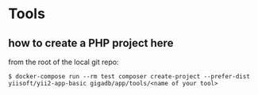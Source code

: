 # Tools

## how to create a PHP project here

from the root of the local git repo:

```
$ docker-compose run --rm test composer create-project --prefer-dist yiisoft/yii2-app-basic gigadb/app/tools/<name of your tool>
```